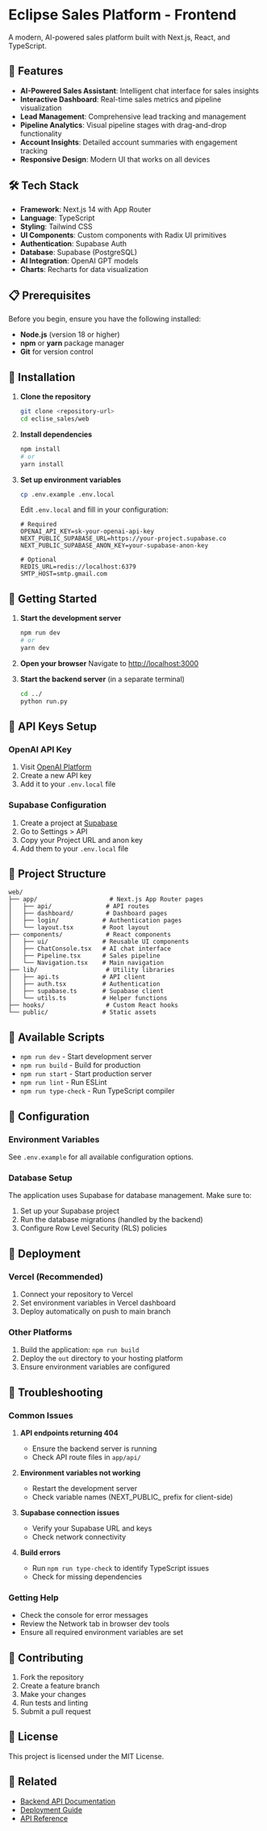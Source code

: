 # Eclipse Sales Platform - Frontend

A modern, AI-powered sales platform built with Next.js, React, and TypeScript.

## 🚀 Features

- **AI-Powered Sales Assistant**: Intelligent chat interface for sales insights
- **Interactive Dashboard**: Real-time sales metrics and pipeline visualization
- **Lead Management**: Comprehensive lead tracking and management
- **Pipeline Analytics**: Visual pipeline stages with drag-and-drop functionality
- **Account Insights**: Detailed account summaries with engagement tracking
- **Responsive Design**: Modern UI that works on all devices

## 🛠️ Tech Stack

- **Framework**: Next.js 14 with App Router
- **Language**: TypeScript
- **Styling**: Tailwind CSS
- **UI Components**: Custom components with Radix UI primitives
- **Authentication**: Supabase Auth
- **Database**: Supabase (PostgreSQL)
- **AI Integration**: OpenAI GPT models
- **Charts**: Recharts for data visualization

## 📋 Prerequisites

Before you begin, ensure you have the following installed:

- **Node.js** (version 18 or higher)
- **npm** or **yarn** package manager
- **Git** for version control

## 🔧 Installation

1. **Clone the repository**
   ```bash
   git clone <repository-url>
   cd eclise_sales/web
   ```

2. **Install dependencies**
   ```bash
   npm install
   # or
   yarn install
   ```

3. **Set up environment variables**
   ```bash
   cp .env.example .env.local
   ```
   
   Edit `.env.local` and fill in your configuration:
   
   ```env
   # Required
   OPENAI_API_KEY=sk-your-openai-api-key
   NEXT_PUBLIC_SUPABASE_URL=https://your-project.supabase.co
   NEXT_PUBLIC_SUPABASE_ANON_KEY=your-supabase-anon-key
   
   # Optional
   REDIS_URL=redis://localhost:6379
   SMTP_HOST=smtp.gmail.com
   ```

## 🚀 Getting Started

1. **Start the development server**
   ```bash
   npm run dev
   # or
   yarn dev
   ```

2. **Open your browser**
   Navigate to [http://localhost:3000](http://localhost:3000)

3. **Start the backend server** (in a separate terminal)
   ```bash
   cd ../
   python run.py
   ```

## 🔑 API Keys Setup

### OpenAI API Key
1. Visit [OpenAI Platform](https://platform.openai.com/api-keys)
2. Create a new API key
3. Add it to your `.env.local` file

### Supabase Configuration
1. Create a project at [Supabase](https://supabase.com/dashboard)
2. Go to Settings > API
3. Copy your Project URL and anon key
4. Add them to your `.env.local` file

## 📁 Project Structure

```
web/
├── app/                    # Next.js App Router pages
│   ├── api/               # API routes
│   ├── dashboard/         # Dashboard pages
│   ├── login/            # Authentication pages
│   └── layout.tsx        # Root layout
├── components/            # React components
│   ├── ui/               # Reusable UI components
│   ├── ChatConsole.tsx   # AI chat interface
│   ├── Pipeline.tsx      # Sales pipeline
│   └── Navigation.tsx    # Main navigation
├── lib/                   # Utility libraries
│   ├── api.ts            # API client
│   ├── auth.tsx          # Authentication
│   ├── supabase.ts       # Supabase client
│   └── utils.ts          # Helper functions
├── hooks/                 # Custom React hooks
└── public/               # Static assets
```

## 🎯 Available Scripts

- `npm run dev` - Start development server
- `npm run build` - Build for production
- `npm run start` - Start production server
- `npm run lint` - Run ESLint
- `npm run type-check` - Run TypeScript compiler

## 🔧 Configuration

### Environment Variables

See `.env.example` for all available configuration options.

### Database Setup

The application uses Supabase for database management. Make sure to:

1. Set up your Supabase project
2. Run the database migrations (handled by the backend)
3. Configure Row Level Security (RLS) policies

## 🚀 Deployment

### Vercel (Recommended)

1. Connect your repository to Vercel
2. Set environment variables in Vercel dashboard
3. Deploy automatically on push to main branch

### Other Platforms

1. Build the application: `npm run build`
2. Deploy the `out` directory to your hosting platform
3. Ensure environment variables are configured

## 🐛 Troubleshooting

### Common Issues

1. **API endpoints returning 404**
   - Ensure the backend server is running
   - Check API route files in `app/api/`

2. **Environment variables not working**
   - Restart the development server
   - Check variable names (NEXT_PUBLIC_ prefix for client-side)

3. **Supabase connection issues**
   - Verify your Supabase URL and keys
   - Check network connectivity

4. **Build errors**
   - Run `npm run type-check` to identify TypeScript issues
   - Check for missing dependencies

### Getting Help

- Check the console for error messages
- Review the Network tab in browser dev tools
- Ensure all required environment variables are set

## 🤝 Contributing

1. Fork the repository
2. Create a feature branch
3. Make your changes
4. Run tests and linting
5. Submit a pull request

## 📄 License

This project is licensed under the MIT License.

## 🔗 Related

- [Backend API Documentation](../README.md)
- [Deployment Guide](./docs/deployment.md)
- [API Reference](./docs/api.md)
